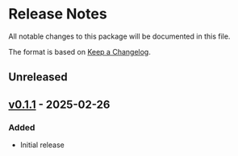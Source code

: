 # Release Notes

All notable changes to this package will be documented in this file.

The format is based on [Keep a Changelog](https://keepachangelog.com/en/1.0.0/).

## Unreleased

## [v0.1.1](https://github.com/nhz2/ChunkCodecs.jl/tree/ChunkCodecLibZlib-v0.1.1) - 2025-02-26

### Added

- Initial release
